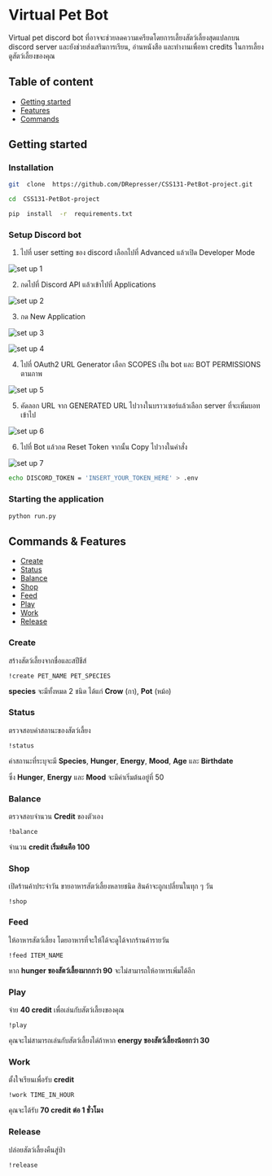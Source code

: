 
# Virtual Pet Bot


Virtual pet discord bot ที่อาจจะช่วยลดความเครียดโดยการเลี้ยงสัตว์เลี้ยงสุดแปลกบน discord server และยังช่วยส่งเสริมการเรียน, อ่านหนังสือ และทำงานเพื่อหา credits ในการเลี้ยงดูสัตว์เลี้ยงของคุณ


## Table of content

- [Getting started](#getting-started)
- [Features](#features)
- [Commands](#commands)


## Getting started

### Installation

``` bash
git  clone  https://github.com/DRepresser/CSS131-PetBot-project.git

cd  CSS131-PetBot-project

pip  install  -r  requirements.txt
```

### Setup Discord bot

1. ไปที่ user setting ของ discord เลือกไปที่ Advanced แล้วเปิด Developer Mode

![set up 1](assets/readme/1.jpg)

2. กดไปที่ Discord API แล้วเข้าไปที่ Applications

![set up 2](assets/readme/2.jpg)

3. กด New Application

![set up 3](assets/readme/3.jpg)

![set up 4](assets/readme/4.jpg)

4. ไปที่ OAuth2 URL Generator เลือก SCOPES เป็น bot และ BOT PERMISSIONS ตามภาพ

![set up 5](assets/readme/5.png)

5. คัดลอก URL จาก GENERATED URL ไปวางในบราวเซอร์แล้วเลือก server ที่จะเพิ่มบอทเข้าไป

![set up 6](assets/readme/6.png)

6. ไปที่ Bot แล้วกด Reset Token จากนั้น Copy ไปวางในคำสั่ง

![set up 7](assets/readme/7.png)

``` bash
echo DISCORD_TOKEN = 'INSERT_YOUR_TOKEN_HERE' > .env
```

### Starting the application

``` bash
python run.py
```


## Commands & Features

- [Create](#create)
- [Status](#status)
- [Balance](#balance)
- [Shop](#shop)
- [Feed](#feed)
- [Play](#play)
- [Work](#study)
- [Release](#release)

### Create

สร้างสัตว์เลี้ยงจากชื่อและสปีชีส์

`!create PET_NAME PET_SPECIES`

**species** จะมีทั้งหมด 2 ชนิด ได้แก่ **Crow** (กา), **Pot** (หม้อ)

### Status

ตรวจสอบค่าสถานะของสัตว์เลี้ยง

`!status`

ค่าสถานะที่ระบุจะมี **Species**, **Hunger**, **Energy**, **Mood**, **Age** และ **Birthdate**

ซึ่ง **Hunger**, **Energy** และ **Mood** จะมึค่าเริ่มต้นอยู่ที่ 50

### Balance

ตรวจสอบจำนวน **Credit** ของตัวเอง

`!balance`

จำนวน **credit เริ่มต้นคือ 100**

### Shop

เปิดร้านค้าประจำวัน ขายอาหารสัตว์เลี้ยงหลายชนิด สินค้าจะถูกเปลี่ยนในทุก ๆ วัน

`!shop`

### Feed

ให้อาหารสัตว์เลี้ยง โดยอาหารที่จะให้ได้จะดูได้จากร้านค้ารายวัน

`!feed ITEM_NAME`

หาก **hunger ของสัตว์เลี้ยงมากกว่า 90** จะไม่สามารถให้อาหารเพิ่มได้อีก

### Play

จ่าย **40 credit** เพื่อเล่นกับสัตว์เลี้ยงของคุณ

`!play`

คุณจะไม่สามารถเล่นกับสัตว์เลี้ยงได่ถ้าหาก **energy ของสัตว์เลี้ยงน้อยกว่า 30**

### Work

ตั้งใจเรียนเพื่อรับ **credit**

`!work TIME_IN_HOUR`

คุณจะได้รับ **70 credit ต่อ 1 ชั่วโมง**

### Release

ปล่อยสัตว์เลี้ยงคืนสู่ป่า

`!release`
